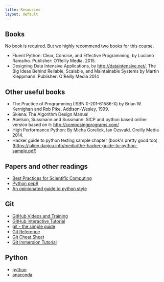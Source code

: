 ```yaml
---
title: Resources
layout: default
---
```


## Books

No book is required. But we highly recommend two books for this course.

- Fluent Python: Clear, Concise, and Effective Programming, by Luciano Ramalho.
Publisher: O'Reilly Media. 2015.
- Designing Data Intensive Applications, by http://dataintensive.net/, The Big Ideas Behind Reliable, Scalable, 
and Maintainable Systems by Martin Kleppmann.
Publisher: O'Reilly Media 2014

## Other useful books

- The Practice of Programming (ISBN 0-201-61586-X) by Brian W. Kernighan and Rob Pike, Addison-Wesley, 1999.
- Skiena: The Algorithm Design Manual
- Abelson, Sussmann and Sussmann: SICP and python based online version based on it: http://composingprograms.com/
- High Performance Python: By Micha Gorelick, Ian Ozsvald. Oreilly Media 2014.
- Hacker guide to python testing sample chapter (book's pretty good too) (https://julien.danjou.info/media/the-hacker-guide-to-python-sample.pdf)


## Papers and other readings

- [Best Practices for Scientific Computing](http://iacs-courses.seas.harvard.edu/courses/cs207/resources/BestPratices.pdf)
- [Python pep8](https://www.python.org/dev/peps/pep-0008/)
- [An opinionated guide to python style](https://github.com/amontalenti/elements-of-python-style)

## Git

* [GitHub Videos and Training](https://www.youtube.com/user/github)
* [GitHub Interactive Tutorial](https://try.github.io/levels/1/challenges/1)
* [git - the simple guide](http://rogerdudler.github.io/git-guide/)
* [Git Reference](https://git-scm.com/docs)
* [Git Cheat Sheet](https://services.github.com/on-demand/downloads/github-git-cheat-sheet.pdf)
* [Git Immersion Tutorial](http://gitimmersion.com)

## Python

* [python](https://www.python.org/about/gettingstarted/)
* [anaconda](https://www.continuum.io/anaconda-overview)
